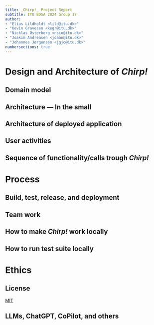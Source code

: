 ```yaml
---
title: _Chirp!_ Project Report
subtitle: ITU BDSA 2024 Group 17
author:
- "Elias Lildholdt <lild@itu.dk>"
- "Kevin Gravesen <kegr@itu.dk>"
- "Nicklas Østerberg <nsio@itu.dk>"
- "Joakim Andreasen <joaan@itu.dk>"
- "Johannes Jørgensen <jgjo@itu.dk>"
numbersections: true
---
```


# Design and Architecture of _Chirp!_

## Domain model

## Architecture — In the small

## Architecture of deployed application

## User activities

## Sequence of functionality/calls trough _Chirp!_

# Process

## Build, test, release, and deployment

## Team work

## How to make _Chirp!_ work locally

## How to run test suite locally

# Ethics

## License

[MIT](https://opensource.org/license/mit)

## LLMs, ChatGPT, CoPilot, and others
